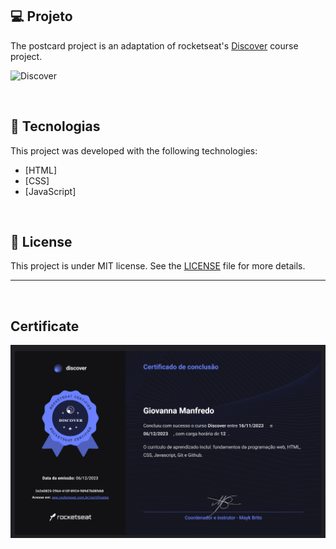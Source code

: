 ## 💻 Projeto

The postcard project is an adaptation of rocketseat's [Discover](https://app.rocketseat.com.br/discover) course project.

<p>
  <img alt="Discover" src="https://miro.medium.com/v2/resize:fit:1200/1*fs0ScMc45X9QEwno8G414A.png" width="450px">
</p>

<br>

## 🧪 Tecnologias

This project was developed with the following technologies:

- [HTML]
- [CSS]
- [JavaScript]

<br>

## 📝 License

This project is under MIT license. See the [LICENSE](LICENSE.md) file for more details.

---
<br>

## Certificate

<img src="./assets/certificate.png"/>
<!--START_SECTION:footer-->
